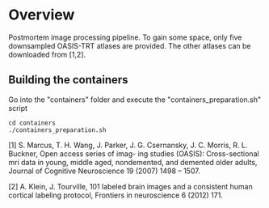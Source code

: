# Overview
Postmortem image processing pipeline. 
To gain some space, only five downsampled OASIS-TRT atlases are provided. The other atlases can be downloaded from [1,2].

## Building the containers

Go into the "containers" folder and execute the "containers_preparation.sh" script
```
cd containers
./containers_preparation.sh
```



[1] S. Marcus, T. H. Wang, J. Parker, J. G. Csernansky,
J. C. Morris, R. L. Buckner, Open access series of imag-
ing studies (OASIS): Cross-sectional mri data in young,
middle aged, nondemented, and demented older adults,
Journal of Cognitive Neuroscience 19 (2007) 1498 –
1507.

[2] A. Klein, J. Tourville, 101 labeled brain images and a
consistent human cortical labeling protocol, Frontiers
in neuroscience 6 (2012) 171.
